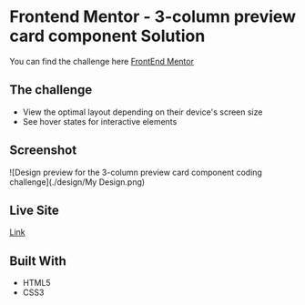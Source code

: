 # Frontend Mentor - 3-column preview card component Solution
 You can find the challenge here [FrontEnd Mentor](https://www.frontendmentor.io/challenges/3column-preview-card-component-pH92eAR2-)

## The challenge
- View the optimal layout depending on their device's screen size
- See hover states for interactive elements

## Screenshot
![Design preview for the 3-column preview card component coding challenge](./design/My Design.png)


## Live Site
[Link](https://salmazakaria.github.io/3-column-preview-card-component-main/)

## Built With
- HTML5
- CSS3

